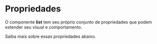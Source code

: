 # Propriedades

O componente **list** tem seu próprio conjunto de propriedades que podem estender seu visual e comportamento. 

Saiba mais sobre essas propriedades abaixo.